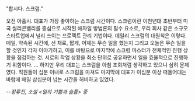 "합시다. 스크럼."

오전 아홉시. 대표가 가장 좋아하는 스크럼 시간이다. 
스크럼이란 이천년대 초반부터 미국 씰리콘밸리를 중심으로 시작된 애자일 방법론의 필수 요소로, 
우리 회사 같은 소규모 스타트업에서 널리 쓰이는 프로젝트 관리 기법이다. 데일리 스크럼의 대원칙은 이렇다. 
매일, 약속된 시간에, 선 채로, 짧게, 어제는 무슨 일을 했는지 그리고 오늘은 무슨 일을 할 것인지 각자 이야기하고, 
이를 바탕으로 마지막에 스크럼 마스터가 전체적인 진행 상황을 점검하는 것. 
서로의 작업 상황을 최소 단위로 공유하면서 일을 효율적으로 진행하기 위함이다.
… 하지만 우리 대표는 스크럼을 아침 조회처럼 생각하고 있으니 심히 문제였다. 
직원들이 십분 이내로 스크럼을 마쳐도 마지막에 대표가 이십분 이상 떠들어대는 바람에 매일 삼십분이 넘는 시간을 허비하고 있었다.

--*장류진, 소설 <일의 기쁨과 슬픔> 중*

